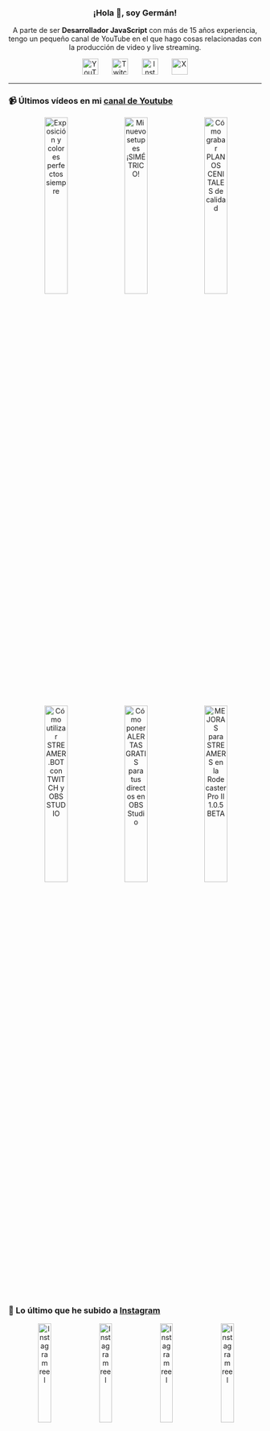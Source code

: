 <p align="center" width="300">
  <h3 align="center">¡Hola 👋, soy Germán!</h3>
</p>

<p align="center">A parte de ser <strong>Desarrollador JavaScript</strong> con más de 15 años experiencia, tengo un pequeño canal de YouTube en el que hago cosas relacionadas con la producción de video y live streaming.</p>

<p align="center">
  <a href="https://youtube.com/@germix" target="blank"><img src="https://cdn.simpleicons.org/youtube/FF0000" alt="YouTube" title="YouTube" width="32px" /></a>
  &#8287;&#8287;&#8287;&#8287;&#8287;
  <a href="https://twitch.tv/germix_tv" target="blank"><img src="https://cdn.simpleicons.org/twitch/9146FF" alt="Twitch" title="Twitch" width="32px" /></a>
  &#8287;&#8287;&#8287;&#8287;&#8287;
  <a href="https://instagram.com/germix_tv" target="blank"><img src="https://cdn.simpleicons.org/instagram/E4405F" alt="Instagram" title="Instagram" width="32px" /></a>
  &#8287;&#8287;&#8287;&#8287;&#8287;
  <a href="https://x.com/germix_tv" target="blank"><img src="https://cdn.simpleicons.org/x/000000" alt="X" title="X" width="32px" />
  </a>
</p>

<hr />

<p align="center">
  <h3>📹 Últimos vídeos en mi <a href="https://youtube.com/@germix?sub_confirmation=1" target="blank">canal de Youtube</a></h3>
</p>
<p align="center">&#8287;<a href="https://youtu.be/7VGfZ_7lhag" target="blank"><img width="30%" src="https://img.youtube.com/vi/7VGfZ_7lhag/mqdefault.jpg" alt="Exposición y colores perfectos siempre" title="Exposición y colores perfectos siempre" /></a>  &#8287;<a href="https://youtu.be/ibEAW0cBqQA" target="blank"><img width="30%" src="https://img.youtube.com/vi/ibEAW0cBqQA/mqdefault.jpg" alt="Mi nuevo setup es ¡SIMÉTRICO!" title="Mi nuevo setup es ¡SIMÉTRICO!" /></a>  &#8287;<a href="https://youtu.be/2XDhlqEN3cE" target="blank"><img width="30%" src="https://img.youtube.com/vi/2XDhlqEN3cE/mqdefault.jpg" alt="Cómo grabar PLANOS CENITALES de calidad" title="Cómo grabar PLANOS CENITALES de calidad" /></a><br />  &#8287;<a href="https://youtu.be/2AilFoiYnlc" target="blank"><img width="30%" src="https://img.youtube.com/vi/2AilFoiYnlc/mqdefault.jpg" alt="Cómo utilizar STREAMER.BOT con TWITCH y OBS STUDIO" title="Cómo utilizar STREAMER.BOT con TWITCH y OBS STUDIO" /></a>  &#8287;<a href="https://youtu.be/3EUPLZjGjkY" target="blank"><img width="30%" src="https://img.youtube.com/vi/3EUPLZjGjkY/mqdefault.jpg" alt="Cómo poner ALERTAS GRATIS para tus directos en OBS Studio" title="Cómo poner ALERTAS GRATIS para tus directos en OBS Studio" /></a>  &#8287;<a href="https://youtu.be/3mLzME7gODA" target="blank"><img width="30%" src="https://img.youtube.com/vi/3mLzME7gODA/mqdefault.jpg" alt="MEJORAS para STREAMERS en la Rodecaster Pro II 1.0.5 BETA" title="MEJORAS para STREAMERS en la Rodecaster Pro II 1.0.5 BETA" /></a></p>

<p align="center">
  <h3>📸 Lo último que he subido a <a href="https://instagram.com/germix_tv" target="blank">Instagram</a></h3>
</p>
<p align="center">&#8287;<a href='https://instagram.com/p/DG3-Hz7tG2o' target='_blank'><img width='22.5%' src='https://scontent-ber1-1.cdninstagram.com/v/t51.2885-15/482893206_18273522145250009_594155479339286124_n.jpg?stp=dst-jpg_e15_p360x360_tt6&efg=eyJ2ZW5jb2RlX3RhZyI6ImltYWdlX3VybGdlbi43MjB4MTI4MC5zZHIuZjc1NzYxLmRlZmF1bHRfY292ZXJfZnJhbWUifQ&_nc_ht=scontent-ber1-1.cdninstagram.com&_nc_cat=105&_nc_oc=Q6cZ2AElYRORSJM0uqlkw-AvtpXe7hpEQw0IVRHllTWsWCplBeGhtLNsXeseGg3ddwPSK9I&_nc_ohc=tuuVacml3-EQ7kNvgHG7m9g&_nc_gid=96cfe387e5e24efca38ad29bd2d1e5bf&edm=ACHbZRIBAAAA&ccb=7-5&ig_cache_key=MzU4MjYwNTI0NDI3OTA1NzgzMg%3D%3D.3-ccb7-5&oh=00_AYE6igXztopTxYcuo8S3LPqSUrWgX4iE8oBp1ahYEqfNow&oe=67D867AE&_nc_sid=c024bc' alt='Instagram reel' /></a>  &#8287;<a href='https://instagram.com/p/DG1W0YStUhY' target='_blank'><img width='22.5%' src='https://scontent-ber1-1.cdninstagram.com/v/t51.2885-15/482676477_18273415525250009_8907864230241733969_n.jpg?stp=dst-jpg_e15_p360x360_tt6&efg=eyJ2ZW5jb2RlX3RhZyI6ImltYWdlX3VybGdlbi43MjB4MTI4MC5zZHIuZjc1NzYxLmRlZmF1bHRfY292ZXJfZnJhbWUifQ&_nc_ht=scontent-ber1-1.cdninstagram.com&_nc_cat=105&_nc_oc=Q6cZ2AElYRORSJM0uqlkw-AvtpXe7hpEQw0IVRHllTWsWCplBeGhtLNsXeseGg3ddwPSK9I&_nc_ohc=Susl187GPR8Q7kNvgFFdJ3v&_nc_gid=96cfe387e5e24efca38ad29bd2d1e5bf&edm=ACHbZRIBAAAA&ccb=7-5&ig_cache_key=MzU4MTg2OTQzNTE2MjgwNjM2MA%3D%3D.3-ccb7-5&oh=00_AYHkjBo4mdVkt7qd7BBSHBhF_xw9oVkKGbeAVm-2586YyQ&oe=67D85CA4&_nc_sid=c024bc' alt='Instagram reel' /></a>  &#8287;<a href='https://instagram.com/p/DGy8WEmNV-T' target='_blank'><img width='22.5%' src='https://scontent-ber1-1.cdninstagram.com/v/t51.2885-15/483018681_596387996560636_3341626206913871779_n.jpg?stp=dst-jpg_e15_p360x360_tt6&efg=eyJ2ZW5jb2RlX3RhZyI6ImltYWdlX3VybGdlbi42NDB4MTEzNi5zZHIuZjcxODc4Lm5mcmFtZV9jb3Zlcl9mcmFtZSJ9&_nc_ht=scontent-ber1-1.cdninstagram.com&_nc_cat=104&_nc_oc=Q6cZ2AElYRORSJM0uqlkw-AvtpXe7hpEQw0IVRHllTWsWCplBeGhtLNsXeseGg3ddwPSK9I&_nc_ohc=lJVLcDBUeiYQ7kNvgHNTYYf&_nc_gid=96cfe387e5e24efca38ad29bd2d1e5bf&edm=ACHbZRIBAAAA&ccb=7-5&ig_cache_key=MzU4MTE5MDA1MzI2ODExOTQ0Mw%3D%3D.3-ccb7-5&oh=00_AYEWyqYhw7RrH6KfUExaO9GNwhjNK6oEEWVdIFbL0-V4yw&oe=67D86C05&_nc_sid=c024bc' alt='Instagram reel' /></a>  &#8287;<a href='https://instagram.com/p/DGq28RTNOfm' target='_blank'><img width='22.5%' src='https://scontent-ber1-1.cdninstagram.com/v/t51.2885-15/482070130_1025043889660031_2266632807348045640_n.jpg?stp=dst-jpg_e15_p360x360_tt6&efg=eyJ2ZW5jb2RlX3RhZyI6ImltYWdlX3VybGdlbi42NDB4MTEzNi5zZHIuZjcxODc4Lm5mcmFtZV9jb3Zlcl9mcmFtZSJ9&_nc_ht=scontent-ber1-1.cdninstagram.com&_nc_cat=111&_nc_oc=Q6cZ2AElYRORSJM0uqlkw-AvtpXe7hpEQw0IVRHllTWsWCplBeGhtLNsXeseGg3ddwPSK9I&_nc_ohc=FMMRYm6j9V4Q7kNvgF_3lTq&_nc_gid=96cfe387e5e24efca38ad29bd2d1e5bf&edm=ACHbZRIBAAAA&ccb=7-5&ig_cache_key=MzU3ODkxNDQ5MDE1NTMyOTUxMA%3D%3D.3-ccb7-5&oh=00_AYGT5gO8f44Dng_aG-STyKq3U4tQSIYlTE1ZubNjdg6aig&oe=67D86F3F&_nc_sid=c024bc' alt='Instagram reel' /></a></p>
